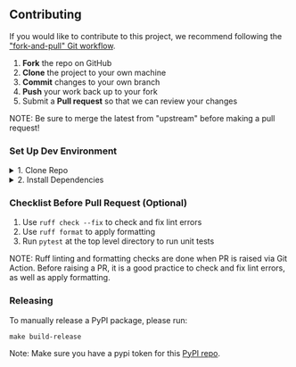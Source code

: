 ## Contributing

If you would like to contribute to this project, we recommend following the ["fork-and-pull" Git workflow](https://www.atlassian.com/git/tutorials/comparing-workflows/forking-workflow).

1.  **Fork** the repo on GitHub
2.  **Clone** the project to your own machine
3.  **Commit** changes to your own branch
4.  **Push** your work back up to your fork
5.  Submit a **Pull request** so that we can review your changes

NOTE: Be sure to merge the latest from "upstream" before making a pull request!

### Set Up Dev Environment

<details>
<summary>1. Clone Repo</summary>

```shell
git clone https://github.com/georgian-io/LLM-Finetuning-Toolkit.git
cd LLM-Finetuning-Toolkit/
```

</details>

<details>
<summary>2. Install Dependencies</summary>
<details>
<summary>Install with Docker [Recommended]</summary>

```shell
docker build -t llm-toolkit .
```

```shell
# CPU
docker run -it llm-toolkit
# GPU
docker run -it --gpus all llm-toolkit
```

</details>

<details>
<summary>Poetry (recommended)</summary>

See poetry documentation page for poetry [installation instructions](https://python-poetry.org/docs/#installation)

```shell
poetry install
```

</details>
<details>
<summary>pip</summary>
We recommend using a virtual environment like `venv` or `conda` for installation

```shell
pip install -e .
```

</details>
</details>

### Checklist Before Pull Request (Optional)

1. Use `ruff check --fix` to check and fix lint errors
2. Use `ruff format` to apply formatting
3. Run `pytest` at the top level directory to run unit tests

NOTE: Ruff linting and formatting checks are done when PR is raised via Git Action. Before raising a PR, it is a good practice to check and fix lint errors, as well as apply formatting.

### Releasing

To manually release a PyPI package, please run:

```shell
make build-release
```

Note: Make sure you have a pypi token for this [PyPI repo](https://pypi.org/project/llm-toolkit/).
